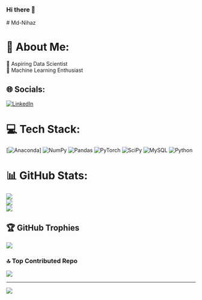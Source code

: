 ### Hi there 👋

<!--
**mdnihazz/mdnihazz** is a ✨ _special_ ✨ repository because its `README.md` (this file) appears on your GitHub profile.

Here are some ideas to get you started:

- 🔭 I’m currently working on ...
- 🌱 I’m currently learning ...
- 👯 I’m looking to collaborate on ...
- 🤔 I’m looking for help with ...
- 💬 Ask me about ...
- 📫 How to reach me: ...
- 😄 Pronouns: ...
- ⚡ Fun fact: ...
--># Md-Nihaz
# 💫 About Me:
 🌱 Aspiring Data Scientist <br>💬 Machine Learning Enthusiast<br>


## 🌐 Socials:
 [![LinkedIn](https://img.shields.io/badge/LinkedIn-%230077B5.svg?logo=Instagram&logoColor=white)](https://www.linkedin.com/in/mohammed-nihaz-vempalli-766428228/) 

# 💻 Tech Stack:
[![Anaconda](https://img.shields.io/badge/Anaconda-%2344A833.svg?style=for-the-badge&logo=anaconda&logoColor=white)] ![NumPy](https://img.shields.io/badge/numpy-%23013243.svg?style=for-the-badge&logo=numpy&logoColor=white) ![Pandas](https://img.shields.io/badge/pandas-%23150458.svg?style=for-the-badge&logo=pandas&logoColor=white) ![PyTorch](https://img.shields.io/badge/PyTorch-%23EE4C2C.svg?style=for-the-badge&logo=PyTorch&logoColor=white) ![SciPy](https://img.shields.io/badge/SciPy-%230C55A5.svg?style=for-the-badge&logo=scipy&logoColor=%white) ![MySQL](https://img.shields.io/badge/mysql-%2300f.svg?style=for-the-badge&logo=mysql&logoColor=white)  ![Python](https://img.shields.io/badge/python-3670A0?style=for-the-badge&logo=python&logoColor=ffdd54) 
# 📊 GitHub Stats:
![](https://github-readme-stats.vercel.app/api?username=mdnihazz&theme=vue-dark&hide_border=true&include_all_commits=true&count_private=true)<br/>
![](https://github-readme-streak-stats.herokuapp.com/?user=mdnihazz&theme=vue-dark&hide_border=true)<br/>
![](https://github-readme-stats.vercel.app/api/top-langs/?username=mdnihazz&theme=vue-dark&hide_border=true&include_all_commits=true&count_private=true&layout=compact)

## 🏆 GitHub Trophies
![](https://github-profile-trophy.vercel.app/?username=mdnihazz&theme=radical&no-frame=false&no-bg=true&margin-w=4)


### 🔝 Top Contributed Repo
![](https://github-contributor-stats.vercel.app/api?username=mdnihazz&limit=5&theme=dark&combine_all_yearly_contributions=true)

---
[![](https://visitcount.itsvg.in/api?id=mdnihazz&icon=6&color=0)](https://visitcount.itsvg.in)
